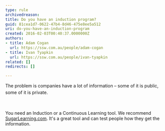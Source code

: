 ```yaml
---
type: rule
archivedreason: 
title: Do you have an induction program?
guid: 81cea1d7-0622-47b4-8d46-475e8ee5a512
uri: do-you-have-an-induction-program
created: 2016-02-03T00:40:37.0000000Z
authors:
- title: Adam Cogan
  url: https://ssw.com.au/people/adam-cogan
- title: Ivan Tyapkin
  url: https://ssw.com.au/people/ivan-tyapkin
related: []
redirects: []

---
```



<span style="line-height&#58;20.8px;">​​​</span><span style="line-height&#58;20.8px;">​The problem is companies have a lot of information – some of it is public, some of it is private.&#160;</span><span style="line-height&#58;20.8px;">​</span><div><br><p>You need an Induction or a&#160;Continuous Learning tool. We recommend <a href="https&#58;//www.sugarlearning.com/" target="_blank">SugarLearning.com</a>. It's a great tool and can test people how they get the information.​</p></div>
<br><excerpt class='endintro'></excerpt><br>
<div><p><br> ​</p></div>



